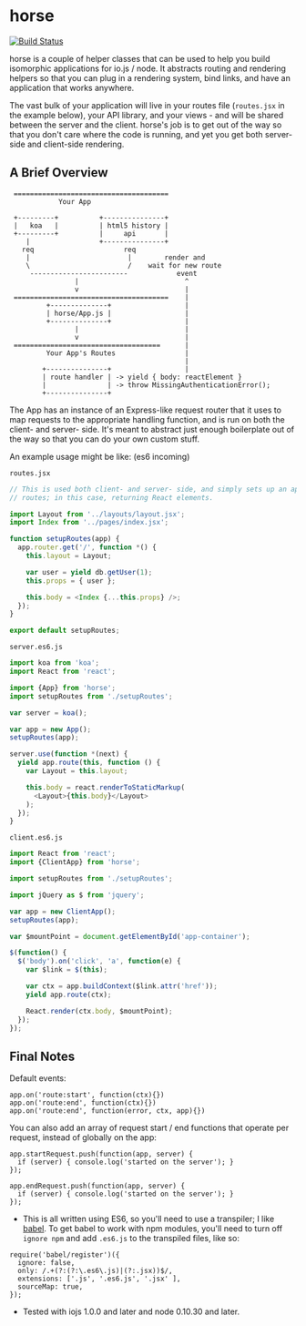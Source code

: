 horse
=====

[![Build Status](https://travis-ci.org/reddit/horse.svg)](https://travis-ci.org/reddit/horse)

horse is a couple of helper classes that can be used to help you build isomorphic
applications for io.js / node. It abstracts routing and rendering helpers so
that you can plug in a rendering system, bind links, and have an application
that works anywhere.

The vast bulk of your application will live in your routes file (`routes.jsx`
in the example below), your API library, and your views - and will be shared
between the server and the client. horse's job is to get out of the way so that
you don't care where the code is running, and yet you get both server-side and
client-side rendering.

A Brief Overview
----------------

```
 ======================================
            Your App

 +---------+          +---------------+
 |   koa   |          | html5 history |
 +---------+          |     api       |
    |                 +---------------+
   req                      req
    |                        |        render and
    \                        /    wait for new route
     ------------------------            event
                |                          ^
                v                          |
 ======================================    |
         +--------------+                  |
         | horse/App.js |                  |
         +--------------+                  |
                |                          |
                v                          |
 ====================================      |
         Your App's Routes                 |
                                           |
        +---------------+                  |
        | route handler | -> yield { body: reactElement }
        |               | -> throw MissingAuthenticationError();
        +---------------+
```

The App has an instance of an Express-like request router that it uses to map
requests to the appropriate handling function, and is run on both the client-
and server- side. It's meant to abstract just enough boilerplate out of the
way so that you can do your own custom stuff.

An example usage might be like: (es6 incoming)

`routes.jsx`

```javascript
// This is used both client- and server- side, and simply sets up an app with
// routes; in this case, returning React elements.

import Layout from '../layouts/layout.jsx';
import Index from '../pages/index.jsx';

function setupRoutes(app) {
  app.router.get('/', function *() {
    this.layout = Layout;

    var user = yield db.getUser(1);
    this.props = { user };

    this.body = <Index {...this.props} />;
  });
}

export default setupRoutes;
```


`server.es6.js`

```javascript
import koa from 'koa';
import React from 'react';

import {App} from 'horse';
import setupRoutes from './setupRoutes';

var server = koa();

var app = new App();
setupRoutes(app);

server.use(function *(next) {
  yield app.route(this, function () {
    var Layout = this.layout;

    this.body = react.renderToStaticMarkup(
      <Layout>{this.body}</Layout>
    );
  });
}
```

`client.es6.js`

```javascript
import React from 'react';
import {ClientApp} from 'horse';

import setupRoutes from './setupRoutes';

import jQuery as $ from 'jquery';

var app = new ClientApp();
setupRoutes(app);

var $mountPoint = document.getElementById('app-container');

$(function() {
  $('body').on('click', 'a', function(e) {
    var $link = $(this);

    var ctx = app.buildContext($link.attr('href'));
    yield app.route(ctx);

    React.render(ctx.body, $mountPoint);
  });
});

```


Final Notes
-----------

Default events:

```
app.on('route:start', function(ctx){})
app.on('route:end', function(ctx){})
app.on('route:end', function(error, ctx, app){})
```

You can also add an array of request start / end functions that operate per
request, instead of globally on the app:

```
app.startRequest.push(function(app, server) {
  if (server) { console.log('started on the server'); }
});

app.endRequest.push(function(app, server) {
  if (server) { console.log('started on the server'); }
});
```


* This is all written using ES6, so you'll need to use a transpiler; I like
[babel](http://babeljs.io). To get babel to work with npm modules, you'll
need to turn off `ignore npm` and add `.es6.js` to the transpiled files, like
so:

```
require('babel/register')({
  ignore: false,
  only: /.+(?:(?:\.es6\.js)|(?:.jsx))$/,
  extensions: ['.js', '.es6.js', '.jsx' ],
  sourceMap: true,
});
```

* Tested with iojs 1.0.0 and later and node 0.10.30 and later.
